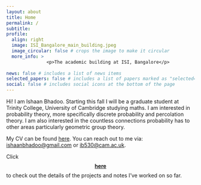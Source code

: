 ```yaml
---
layout: about
title: Home
permalink: /
subtitle: 
profile:
  align: right
  image: ISI_Bangalore_main_building.jpeg
  image_circular: false # crops the image to make it circular
  more_info: >
               <p>The academic building at ISI, Bangalore</p>
    
news: false # includes a list of news items
selected_papers: false # includes a list of papers marked as "selected={true}"
social: false # includes social icons at the bottom of the page
---
```


Hi! I am Ishaan Bhadoo. Starting this fall I will be a graduate student at Trinity College, University of Cambridge studying maths. I am interested in probability theory, more specifically discrete probability and percolation theory. I am also interested in the countless connections probability has to other areas particularly geometric group theory. 

My CV can be found [here](https://ishaan44.github.io/assets/pdf/CV.pdf). You can reach out to me via: [ishaanbhadoo@gmail.com](ishaanbhadoo8@gmail.com) or [ib530@cam.ac.uk](ib530@cam.ac.uk). 

Click [$$\textbf{here}$$](https://ishaan44.github.io/math/) to check out the details of the projects and notes I’ve worked on so far.


